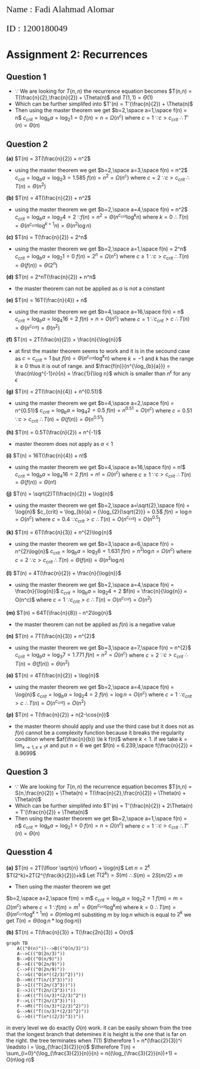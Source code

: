 <p style="font-family: times; font-size:18pt">
    Name : Fadi Alahmad Alomar
</p>
<p style="font-family: times; font-size:18pt">
    ID : 1200180049
</p>

# Assignment 2: Recurrences

## Question 1

- $\because$ We are looking for $T(n,n)$ the recurrence equation becomes
$T(n,n) = T(\frac{n}{2},\frac{n}{2}) + \Theta(n)$ and $T(1,1) = \Theta(1)$
- Which can be further simplifed into
$T'(n) = T'(\frac{n}{2}) + \Theta(n)$
- Then using the master theorem we get
$b=2,\space a=1,\space f(n) = n$
$c_{crit} = \log_{b}{a} = {\log_{2}{1}} = 0$
$f(n) = n = \Omega(n^c)$ where $c = 1$
$\because c>c_{crit}$
$\therefore T'(n) = \Theta(n)$

## Question 2

**(a)** $T(n) = 3T(\frac{n}{2}) + n^2$

- using the master theorem we get
$b=2,\space a=3,\space f(n) = n^2$
$c_{crit} = \log_{b}{a} = {\log_{2}{3}} = 1.585$
$f(n) = n^2 = \Omega(n^c)$ where $c = 2$
$\because c>c_{crit}$
$\therefore T(n) = \Theta(n^2)$

**(b)** $T(n) = 4T(\frac{n}{2}) + n^2$

- using the master theorem we get
$b=2,\space a=4,\space f(n) = n^2$
$c_{crit} = \log_{b}{a} = {\log_{2}{4}} = 2$
$\because f(n) = n^2 = \Theta(n^{c_{crit}}\log^{k}{n})$ where $k = 0$
$\therefore T(n) = \Theta(n^{c_{crit}}\log^{k+1}{n}) = \Theta(n^2\log{n})$

**(c)** $T(n) = T(\frac{n}{2}) + 2^n$

- using the master theorem we get
$b=2,\space a=1,\space f(n) = 2^n$
$c_{crit} = \log_{b}{a} = {\log_{2}{1}} = 0$
$f(n) = 2^n = \Omega(n^c)$ where $c \ge 1$
$\because c>c_{crit}$
$\therefore T(n) = \Theta(f(n)) = \Theta(2^n)$

**(d)** $T(n) = 2^nT(\frac{n}{2}) + n^n$

- the master theorem can not be applied as $a$ is not a constant

**(e)** $T(n) = 16T(\frac{n}{4}) + n$

- using the master theorem we get
$b=4,\space a=16,\space f(n) = n$
$c_{crit} = \log_{b}{a} = {\log_{4}{16}} = 2$
$f(n) = n = O(n^c)$ where $c = 1$
$\because c_{crit}>c$
$\therefore T(n) = \Theta(n^{c_{crit}}) = \Theta(n^2)$

**(f)** $T(n) = 2T(\frac{n}{2}) + \frac{n}{\log{n}}$

- at first the master theorem seems to work and it is in the secound case as $c = c_{crit} = 1$ but $f(n)=\Theta(n^{c_{crit}}\log^{k}{n})$ where $k = -1$ and $k$ has the range $k \ge 0$ thus it is out of range.
and $\frac{f(n)}{n^{\log_{b}{a}}} = \frac{n\log^{-1}n}{n} = \frac{1}{\log n}$ which is smaller than $n^{\epsilon}$ for any $\epsilon$

**(g)** $T(n) = 2T(\frac{n}{4}) + n^{0.51}$

- using the master theorem we get
$b=4,\space a=2,\space f(n) = n^{0.51}$
$c_{crit} = \log_{b}{a} = {\log_{4}{2}} = 0.5$
$f(n) = n^{0.51} = O(n^c)$ where $c = 0.51$
$\because c>c_{crit}$
$\therefore T(n) = \Theta(f(n)) = \Theta(n^{0.51})$

**(h)** $T(n) = 0.5T(\frac{n}{2}) + n^{-1}$

- master theorem does not apply as $a<1$

**(i)** $T(n) = 16T(\frac{n}{4}) + n!$

- using the master theorem we get
$b=4,\space a=16,\space f(n) = n!$
$c_{crit} = \log_{b}{a} = {\log_{4}{16}} = 2$
$f(n) = n! = \Omega(n^c)$ where $c \ge 1$
$\because c>c_{crit}$
$\therefore T(n) = \Theta(f(n)) = \Theta(n!)$

**(j)** $T(n) = \sqrt{2}T(\frac{n}{2}) + \log{n}$

- using the master theorem we get
$b=2,\space a=\sqrt{2},\space f(n) = \log{n}$
$c_{crit} = \log_{b}{a} = {\log_{2}{\sqrt{2}}} = 0.5$
$f(n) = \log{n} = O(n^c)$ where $c = 0.4$
$\because c_{crit}>c$
$\therefore T(n) = O(n^{c_{crit}}) = O(n^{0.5})$

**(k)** $T(n) = 6T(\frac{n}{3}) + n^{2}\log{n}$

- using the master theorem we get
$b=3,\space a=6,\space f(n) = n^{2}\log{n}$
$c_{crit} = \log_{b}{a} = {\log_{3}{6}} = 1.631$
$f(n) = n^{2}\log{n} = \Omega(n^c)$ where $c =2$
$\because c>c_{crit}$
$\therefore T(n) = \Theta(f(n)) = \Theta(n^{2}\log{n})$

**(l)** $T(n) = 4T(\frac{n}{2}) + \frac{n}{\log{n}}$

- using the master theorem we get
$b=2,\space a=4,\space f(n) = \frac{n}{\log{n}}$
$c_{crit} = \log_{b}{a} = {\log_{2}{4}} = 2$
$f(n) = \frac{n}{\log{n}} = O(n^c)$ where $c = 1$
$\because c_{crit}>c$
$\therefore T(n) = O(n^{c_{crit}}) = O(n^{2})$

**(m)** $T(n) = 64T(\frac{n}{8}) - n^2\log{n}$

- the master theorem can not be applied as $f(n)$ is a negative value

**(n)** $T(n) = 7T(\frac{n}{3}) + n^{2}$

- using the master theorem we get
$b=3,\space a=7,\space f(n) = n^{2}$
$c_{crit} = \log_{b}{a} = {\log_{3}{7}} = 1.771$
$f(n) = n^{2} = \Omega(n^c)$ where $c = 2$
$\because c>c_{crit}$
$\therefore T(n) = \Theta(f(n)) = \Theta(n^{2})$

**(o)** $T(n) = 4T(\frac{n}{2}) + \log{n}$

- using the master theorem we get
$b=2,\space a=4,\space f(n) = \log{n}$
$c_{crit} = \log_{b}{a} = {\log_{2}{4}} = 2$
$f(n) = \log n = O(n^c)$ where $c = 1$
$\because c_{crit}>c$
$\therefore T(n) = O(n^{c_{crit}}) = O(n^{2})$

**(p)** $T(n) = T(\frac{n}{2}) + n(2-\cos{n})$

- the master theorm should apply and use the third case but it does not as $f(n)$ cannot be a complexity function because it breaks the regularity condition where $af(\frac{n}{b}) \le k f(n)$ where $k < 1$.
if we take $k = \lim_{x \to 1,x\not ={1}}{x}$ and put $n = 6$ we get $f(n) = 6.239,\space f(\frac{n}{2}) = 8.9699$

## Question 3

- $\because$ We are looking for $T(n,n)$ the recurrence equation becomes
$T(n,n) = S(n,\frac{n}{2}) + \Theta(n) = T(\frac{n}{2},\frac{n}{2}) + \Theta(n) + \Theta(n)$
- Which can be further simplifed into
$T'(n) = T'(\frac{n}{2}) + 2\Theta(n) = T'(\frac{n}{2}) + \Theta(n)$
- Then using the master theorem we get
$b=2,\space a=1,\space f(n) = n$
$c_{crit} = \log_{b}{a} = {\log_{2}{1}} = 0$
$f(n) = n = \Omega(n^c)$ where $c = 1$
$\because c>c_{crit}$
$\therefore T'(n) = \Theta(n)$

## Quesstion 4

**(a)** $T(n) = 2T(\lfloor \sqrt{n} \rfloor) + \log{n}$
Let $n=2^k$
$T(2^k)=2T(2^{\frac{k}{2}})+k$
Let $T(2^k)=S(m)$
$\therefore S(m)=2S(m/2)+m$

- Then using the master theorem we get
  
$b=2,\space a=2,\space f(m) = m$
$c_{crit} = \log_{b}{a} = {\log_{2}{2}} = 1$
$f(m) = m = \Omega(m^c)$ where $c = 1$
$\because f(m) = m^{1} = \Theta(m^{c_{crit}}\log^{k}{m})$ where $k = 0$
$\therefore T(m) = \Theta(m^{c_{crit}}\log^{k+1}{m}) = \Theta(m\log{m})$
substiting $m$ by $\log n$ which is equal to $2^k$ we get
$T(n) = \Theta(\log n * \log{(\log n)})$

**(b)** $T(n) = T(\frac{n}{3}) + T(\frac{2n}{3}) + O(n)$

```mermaid
graph TB
    A(("O(n)"))-->B(("O(n/3)"))
    A-->C(("O(2n/3)"))
    B-->D(("O(n/9)"))
    B-->E(("O(2n/9)"))
    C-->F(("O(2n/9)"))
    C-->G(("O(n*((2/3)^2))"))
    D-->H(("T(n/(3^3))"))
    D-->I(("T(2n/(3^3))"))
    E-->J(("T(2n/(3^3))"))
    E-->K(("T((n/3)*(2/3)^2"))
    F-->L(("T(2n/(3^3))"))
    F-->M(("T((n/3)*(2/3)^2)"))
    G-->N(("T((n/3)*(2/3)^2)"))
    G-->O(("T(n*((2/3)^3))"))
```

in every level we do exactly $O(n)$ work.
it can be easily shown from the tree that the longest branch that detemines it is height is the one that is far on the right.
the tree terminates when $T(1)$
$\therefore 1 = n*(\frac{2}{3})^i \leadsto i = \log_{\frac{3}{2}}{n}$
$\therefore T(n) = \sum_{i=0}^{\log_{\frac{3}{2}}{n}}{n} = n((\log_{\frac{3}{2}}{n})+1) = O(n\log n)$
